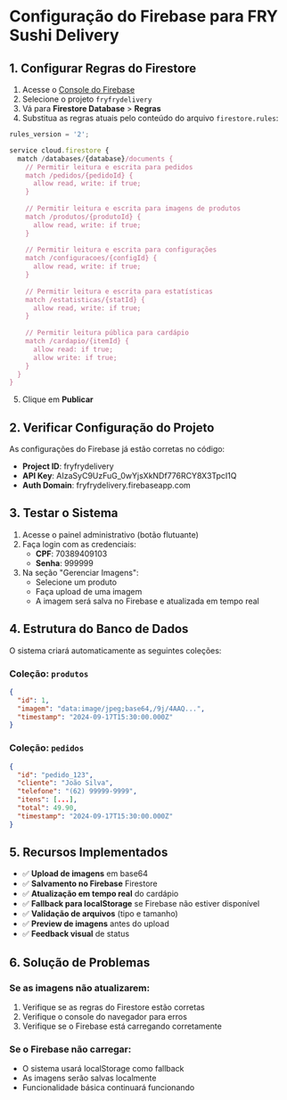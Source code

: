 # Configuração do Firebase para FRY Sushi Delivery

## 1. Configurar Regras do Firestore

1. Acesse o [Console do Firebase](https://console.firebase.google.com/)
2. Selecione o projeto `fryfrydelivery`
3. Vá para **Firestore Database** > **Regras**
4. Substitua as regras atuais pelo conteúdo do arquivo `firestore.rules`:

```javascript
rules_version = '2';

service cloud.firestore {
  match /databases/{database}/documents {
    // Permitir leitura e escrita para pedidos
    match /pedidos/{pedidoId} {
      allow read, write: if true;
    }
    
    // Permitir leitura e escrita para imagens de produtos
    match /produtos/{produtoId} {
      allow read, write: if true;
    }
    
    // Permitir leitura e escrita para configurações
    match /configuracoes/{configId} {
      allow read, write: if true;
    }
    
    // Permitir leitura e escrita para estatísticas
    match /estatisticas/{statId} {
      allow read, write: if true;
    }
    
    // Permitir leitura pública para cardápio
    match /cardapio/{itemId} {
      allow read: if true;
      allow write: if true;
    }
  }
}
```

5. Clique em **Publicar**

## 2. Verificar Configuração do Projeto

As configurações do Firebase já estão corretas no código:
- **Project ID**: fryfrydelivery
- **API Key**: AIzaSyC9UzFuG_0wYjsXkNDf776RCY8X3TpcI1Q
- **Auth Domain**: fryfrydelivery.firebaseapp.com

## 3. Testar o Sistema

1. Acesse o painel administrativo (botão flutuante)
2. Faça login com as credenciais:
   - **CPF**: 70389409103
   - **Senha**: 999999
3. Na seção "Gerenciar Imagens":
   - Selecione um produto
   - Faça upload de uma imagem
   - A imagem será salva no Firebase e atualizada em tempo real

## 4. Estrutura do Banco de Dados

O sistema criará automaticamente as seguintes coleções:

### Coleção: `produtos`
```json
{
  "id": 1,
  "imagem": "data:image/jpeg;base64,/9j/4AAQ...",
  "timestamp": "2024-09-17T15:30:00.000Z"
}
```

### Coleção: `pedidos`
```json
{
  "id": "pedido_123",
  "cliente": "João Silva",
  "telefone": "(62) 99999-9999",
  "itens": [...],
  "total": 49.90,
  "timestamp": "2024-09-17T15:30:00.000Z"
}
```

## 5. Recursos Implementados

- ✅ **Upload de imagens** em base64
- ✅ **Salvamento no Firebase** Firestore
- ✅ **Atualização em tempo real** do cardápio
- ✅ **Fallback para localStorage** se Firebase não estiver disponível
- ✅ **Validação de arquivos** (tipo e tamanho)
- ✅ **Preview de imagens** antes do upload
- ✅ **Feedback visual** de status

## 6. Solução de Problemas

### Se as imagens não atualizarem:
1. Verifique se as regras do Firestore estão corretas
2. Verifique o console do navegador para erros
3. Verifique se o Firebase está carregando corretamente

### Se o Firebase não carregar:
- O sistema usará localStorage como fallback
- As imagens serão salvas localmente
- Funcionalidade básica continuará funcionando
